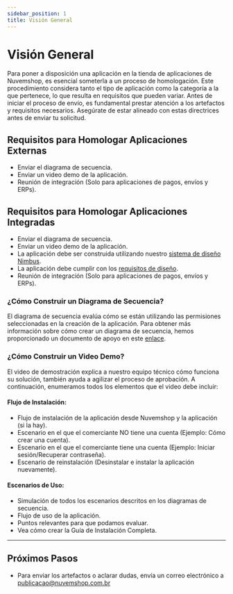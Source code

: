 ```yaml
---
sidebar_position: 1
title: Visión General
---
```


# Visión General

Para poner a disposición una aplicación en la tienda de aplicaciones de Nuvemshop, es esencial someterla a un proceso de homologación. Este procedimiento considera tanto el tipo de aplicación como la categoría a la que pertenece, lo que resulta en requisitos que pueden variar. Antes de iniciar el proceso de envío, es fundamental prestar atención a los artefactos y requisitos necesarios. Asegúrate de estar alineado con estas directrices antes de enviar tu solicitud.

## Requisitos para Homologar Aplicaciones Externas

- Enviar el diagrama de secuencia.
- Enviar un video demo de la aplicación.
- Reunión de integración (Solo para aplicaciones de pagos, envíos y ERPs).

## Requisitos para Homologar Aplicaciones Integradas

- Enviar el diagrama de secuencia.
- Enviar un video demo de la aplicación.
- La aplicación debe ser construida utilizando nuestro [sistema de diseño Nimbus](https://nimbus.tiendanube.com/).
- La aplicación debe cumplir con los [requisitos de diseño](../homologation/checklist.md).
- Reunión de integración (Solo para aplicaciones de pagos, envíos y ERPs).

### ¿Cómo Construir un Diagrama de Secuencia?

El diagrama de secuencia evalúa cómo se están utilizando las permisiones seleccionadas en la creación de la aplicación. Para obtener más información sobre cómo crear un diagrama de secuencia, hemos proporcionado un documento de apoyo en este [enlace](https://docs.google.com/document/d/1MFpRkSTDF2hPrvITL5H0Vw9NyT9c_Pm1cq7Gsf73LmM/edit).

### ¿Cómo Construir un Video Demo?

El video de demostración explica a nuestro equipo técnico cómo funciona su solución, también ayuda a agilizar el proceso de aprobación. A continuación, enumeramos todos los elementos que el video debe incluir:

#### Flujo de Instalación:

- Flujo de instalación de la aplicación desde Nuvemshop y la aplicación (si la hay).
- Escenario en el que el comerciante NO tiene una cuenta (Ejemplo: Cómo crear una cuenta).
- Escenario en el que el comerciante tiene una cuenta (Ejemplo: Iniciar sesión/Recuperar contraseña).
- Escenario de reinstalación (Desinstalar e instalar la aplicación nuevamente).

#### Escenarios de Uso:

- Simulación de todos los escenarios descritos en los diagramas de secuencia.
- Flujo de uso de la aplicación.
- Puntos relevantes para que podamos evaluar.
- Vea cómo crear la Guía de Instalación Completa.

---

## Próximos Pasos

- Para enviar los artefactos o aclarar dudas, envía un correo electrónico a publicacao@nuvemshop.com.br
